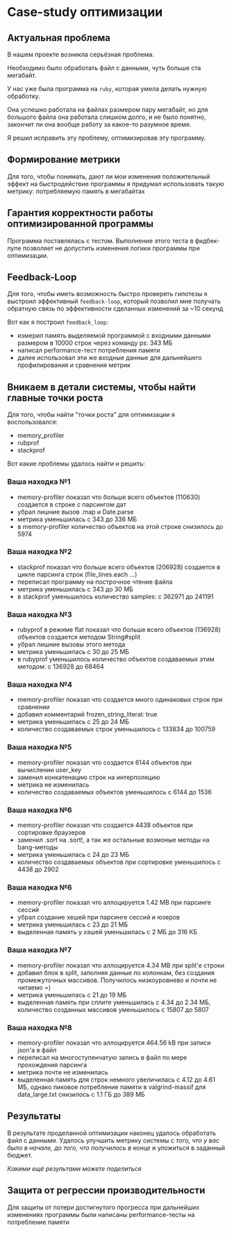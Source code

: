 # Case-study оптимизации

## Актуальная проблема
В нашем проекте возникла серьёзная проблема.

Необходимо было обработать файл с данными, чуть больше ста мегабайт.

У нас уже была программа на `ruby`, которая умела делать нужную обработку.

Она успешно работала на файлах размером пару мегабайт, но для большого файла она работала слишком долго, и не было понятно, закончит ли она вообще работу за какое-то разумное время.

Я решил исправить эту проблему, оптимизировав эту программу.

## Формирование метрики
Для того, чтобы понимать, дают ли мои изменения положительный эффект на быстродействие программы я придумал использовать такую метрику: потребляемую память в мегабайтах

## Гарантия корректности работы оптимизированной программы
Программа поставлялась с тестом. Выполнение этого теста в фидбек-лупе позволяет не допустить изменения логики программы при оптимизации.

## Feedback-Loop
Для того, чтобы иметь возможность быстро проверять гипотезы я выстроил эффективный `feedback-loop`,
который позволил мне получать обратную связь по эффективности сделанных изменений за ~10 секунд

Вот как я построил `feedback_loop`:
- измерил память выделяемой программой с входными данными размером в 10000 строк через команду ps: 343 МБ
- написал performance-тест потребления памяти
- далее использовал эти же входные данные для дальнейшего профилирования и сравнения метрик

## Вникаем в детали системы, чтобы найти главные точки роста
Для того, чтобы найти "точки роста" для оптимизации я воспользовался:
- memory_profiler
- rubprof
- stackprof

Вот какие проблемы удалось найти и решить:

### Ваша находка №1
- memory-profiler показал что больше всего объектов (110630) создается в строке с парсингом дат
- убрал лишние вызов .map и Date.parse
- метрика уменьшилась с 343 до 336 МБ
- в memory-profiler количество объектов на этой строке снизилось до 5974

### Ваша находка №2
- stackprof показал что больше всего объектов (206928) создается в цикле парсинга строк (file_lines.each ...)
- переписал программу на построчное чтение файла
- метрика уменьшилась с 343 до 30 МБ
- в stackprof уменьшилось количество samples: с 362971 до 241191

### Ваша находка №3
- rubyprof в режиме flat показал что больше всего объектов (136928) объектов создается методом String#split 
- убрал лишние вызовы этого метода
- метрика уменьшилась с 30 до 25 МБ
- в rubyprof уменьшилось количество объектов создаваемых этим методом: с 136928 до 68464

### Ваша находка №4
- memory-profiler показал что создается много одинаковых строк при сравнении
- добавил комментарий frozen_string_literal: true
- метрика уменьшилась с 25 до 24 МБ
- количество создаваемых строк уменьшилось c 133834 до 100759

### Ваша находка №5
- memory-profiler показал что создается 6144 объектов при вычислении user_key
- заменил конкатенацию строк на интерполяцию
- метрика не изменилась
- количество создаваемых объектов уменьшилось c 6144 до 1536

### Ваша находка №6
- memory-profiler показал что создается 4438 объектов при сортировке браузеров
- заменил .sort на .sort!, а так же остальные возмоные методы на bang-методы
- метрика уменьшилась с 24 до 23 МБ
- количество создаваемых объектов при сортировке уменьшилось c 4438 до 2902

### Ваша находка №6
- memory-profiler показал что аллоцируется 1.42 MB при парсинге сессий
- убрал создание хешей при парсинге сессий и юзеров
- метрика уменьшилась с 23 до 21 МБ
- выделенная память у хэшей уменьшилась с 2 МБ до 316 КБ

### Ваша находка №7
- memory-profiler показал что аллоцируется 4.34 MB при split'е строки
- добавил блок в split, заполняя данные по колонкам, без создания промежуточных массивов. Получилось низкоуровнево и почти не читаемо =)
- метрика уменьшилась с 21 до 19 МБ
- выделенная память при сплите уменьшилась с 4.34 до 2.34 МБ, количество созданных массивов уменьшилось с 15807 до 5807

### Ваша находка №8
- memory-profiler показал что аллоцируется 464.56 kB при записи json'a в файл
- переписал на многоступенчатую запись в файл по мере прохождения парсинга
- метрика почти не изменилась
- выделенная память для строк немного увеличилась с 4.12 до 4.61 МБ, однако пиковое потребление памяти в valgrind-massif
  для data_large.txt снизилось с 1.1 ГБ до 389 МБ

## Результаты
В результате проделанной оптимизации наконец удалось обработать файл с данными.
Удалось улучшить метрику системы с *того, что у вас было в начале, до того, что получилось в конце* и уложиться в заданный бюджет.

*Какими ещё результами можете поделиться*

## Защита от регрессии производительности
Для защиты от потери достигнутого прогресса при дальнейших изменениях программы были написаны performance-тесты на потребление памяти
